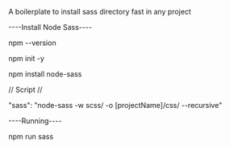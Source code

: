 A boilerplate to install sass directory fast in any project


----Install Node Sass----


npm --version 

npm init -y 

npm install node-sass 

// Script // 

"sass": "node-sass -w scss/ -o [projectName]/css/ --recursive"


----Running----


npm run sass
